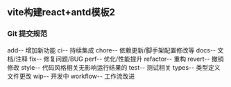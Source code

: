 ## vite构建react+antd模板2

### Git 提交规范
add-- 增加新功能
ci-- 持续集成
chore-- 依赖更新/脚手架配置修改等
docs-- 文档/注释
fix-- 修复问题/BUG
perf-- 优化/性能提升
refactor-- 重构
revert-- 撤销修改
style-- 代码风格相关无影响运行结果的
test-- 测试相关
types-- 类型定义文件更改
wip-- 开发中
workflow-- 工作流改进
